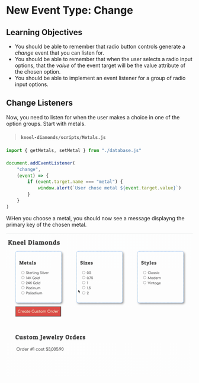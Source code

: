 # New Event Type: Change

## Learning Objectives

* You should be able to remember that radio button controls generate a _change_ event that you can listen for.
* You should be able to remember that when the user selects a radio input options, that the _value_ of the event target will be the value attribute of the chosen option.
* You should be able to implement an event listener for a group of radio input options.

## Change Listeners

Now, you need to listen for when the user makes a choice in one of the option groups. Start with metals.

> #### `kneel-diamonds/scripts/Metals.js`

```js
import { getMetals, setMetal } from "./database.js"

document.addEventListener(
    "change",
    (event) => {
        if (event.target.name === "metal") {
            window.alert(`User chose metal ${event.target.value}`)
        }
    }
)
```

WHen you choose a metal, you should now see a message displayng the primary key of the chosen metal.

![](./images/kneel-diamonds-display-chosen-metal.gif)
